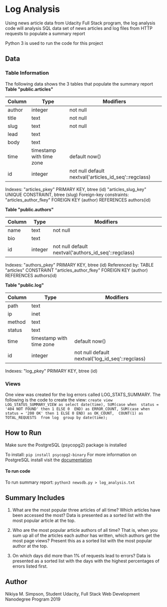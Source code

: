 # Log Analysis

Using news article data from Udacity Full Stack program, the log analysis code will analysis SQL data set of news articles and log files from HTTP requests to populate a summary report

Python 3 is used to run the code for this project

## Data

### Table Information
The following data shows the 3 tables that populate the summary report
**Table "public.articles"**

| Column | Type                     | Modifiers |
|--------| ------------------------ | --------- |
| author | integer                  | not null |
| title  | text                     | not null |
| slug   | text                     | not null |
| lead   | text                     | |
| body   | text                     | |
| time   | timestamp with time zone | default now() |
| id     | integer                  | not null default nextval('articles_id_seq'::regclass) |

Indexes:
    "articles_pkey" PRIMARY KEY, btree (id)
    "articles_slug_key" UNIQUE CONSTRAINT, btree (slug)
Foreign-key constraints:
    "articles_author_fkey" FOREIGN KEY (author) REFERENCES authors(id)

 
**Table "public.authors"**

| Column |  Type   |                      Modifiers                       |
| -------| ------- | ---------------------------------------------------- |
| name   | text    | not null |
| bio    | text    | |
| id     | integer | not null default nextval('authors_id_seq'::regclass) |

Indexes:
    "authors_pkey" PRIMARY KEY, btree (id)
Referenced by:
    TABLE "articles" CONSTRAINT "articles_author_fkey" FOREIGN KEY (author) REFERENCES authors(id)
 
**Table "public.log"**

| Column |           Type           |                    Modifiers                     |
|------- | ------------------------ | ------------------------------------------------ |
| path   | text                     | |
| ip     | inet                     | |
| method | text                     | |
| status | text                     | |
| time   | timestamp with time zone | default now() |
| id     | integer                  | not null default nextval('log_id_seq'::regclass) |

Indexes:
    "log_pkey" PRIMARY KEY, btree (id)

### Views
One view was created for the log errors called LOG_STATS_SUMMARY. The following is the code to create the view:
`create view LOG_STATUS_SUMMARY_VIEW as select date(time), SUM(case when  status = '404 NOT FOUND' then 1 ELSE 0  END) as ERROR_COUNT, SUM(case when status = '200 OK' then 1 ELSE 0 END) as OK_COUNT,  COUNT(1) as TOTAL_REQUESTS  from log  group by date(time);`

## How to Run
Make sure the PostgreSQL (psycopg2) package is installed

To install: `pip install psycopg2-binary`
For  more information on PostgreSQL install visit the [documentation](http://initd.org/psycopg/docs/install.html)

#### To run code
To run summary report: `python3 newsdb.py > log_analysis.txt`

## Summary Includes
1. What are the most popular three articles of all time? Which articles have been accessed the most? Data is presented as a sorted list with the most popular article at the top.

2. Who are the most popular article authors of all time? That is, when you sum up all of the articles each author has written, which authors get the most page views? Present this as a sorted list with the most popular author at the top.

3. On which days did more than 1% of requests lead to errors? Data is presented as a sorted list with the days with the highest percentages of errors listed first.

## Author
Nikiya M. Simpson, Student
Udacity, Full Stack Web Development Nanodegree Program
2019